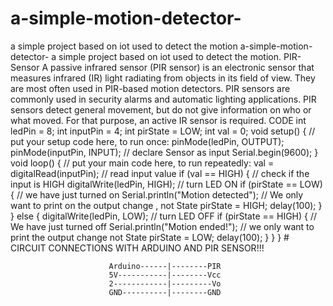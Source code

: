 # a-simple-motion-detector-
a simple project based on iot used to detect the motion
a-simple-motion-detector-
a simple project based on iot used to detect the motion.
PIR-Sensor
A passive infrared sensor (PIR sensor) is an electronic sensor that measures infrared (IR) light radiating from objects in its field of view. They are most often used in PIR-based motion detectors. PIR sensors are commonly used in security alarms and automatic lighting applications. PIR sensors detect general movement, but do not give information on who or what moved. For that purpose, an active IR sensor is required.
CODE
int ledPin = 8; int inputPin = 4; int pirState = LOW; int val = 0; void setup() { // put your setup code here, to run once:
pinMode(ledPin, OUTPUT); pinMode(inputPin, INPUT); // declare Sensor as input Serial.begin(9600);
}
void loop() { // put your main code here, to run repeatedly: val = digitalRead(inputPin); // read input value if (val == HIGH) { // check if the input is HIGH digitalWrite(ledPin, HIGH); // turn LED ON if (pirState == LOW) {
// we have just turned on Serial.println("Motion detected"); // We only want to print on the output change , not State pirState = HIGH; delay(100); } } else { digitalWrite(ledPin, LOW); // turn LED OFF if (pirState == HIGH) { // We have just turned off Serial.println("Motion ended!"); // we only want to print the output change not State pirState = LOW; delay(100); } } }
       # CIRCUIT CONNECTIONS WITH ARDUINO AND PIR SENSOR!!!
       
                          Arduino------|--------PIR
                          5V-----------|--------Vcc
                          2------------|---------Vo
                          GND----------|--------GND

